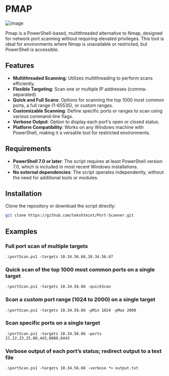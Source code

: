 # PMAP
![image](https://img.shields.io/badge/powershell-5391FE?style=for-the-badge&logo=powershell&logoColor=white)

Pmap is a PowerShell-based, multithreaded alternative to Nmap, designed for network port scanning without requiring elevated privileges. This tool is ideal for environments where Nmap is unavailable or restricted, but PowerShell is accessible.

## Features

- **Multithreaded Scanning**: Utilizes multithreading to perform scans efficiently.
- **Flexible Targeting**: Scan one or multiple IP addresses (comma-separated).
- **Quick and Full Scans**: Options for scanning the top 1000 most common ports, a full range (1-65535), or custom ranges.
- **Customizable Scanning**: Define specific ports or ranges to scan using various command-line flags.
- **Verbose Output**: Option to display each port's open or closed status.
- **Platform Compatibility**: Works on any Windows machine with PowerShell, making it a versatile tool for restricted environments.

## Requirements

- **PowerShell 7.0 or later**: The script requires at least PowerShell version 7.0, which is included in most recent Windows installations.
- **No external dependencies**: The script operates independently, without the need for additional tools or modules.

## Installation

Clone the repository or download the script directly:

```bash
git clone https://github.com/tekshteint/Port-Scanner.git
```
## Examples

### Full port scan of multiple targets
`.\portScan.ps1 -targets 10.34.56.66,10.34.56.67`

### Quick scan of the top 1000 most common ports on a single target
`.\portScan.ps1 -targets 10.34.56.66 -quickScan`

### Scan a custom port range (1024 to 2000) on a single target
`.\portScan.ps1 -targets 10.34.56.66 -pMin 1024 -pMax 2000`

### Scan specific ports on a single target
`.\portScan.ps1 -targets 10.34.56.66 -ports 21,22,23,25,80,443,8080,8443`

### Verbose output of each port’s status; redirect output to a text file
`.\portScan.ps1 -targets 10.34.56.66 -verbose *> output.txt`
